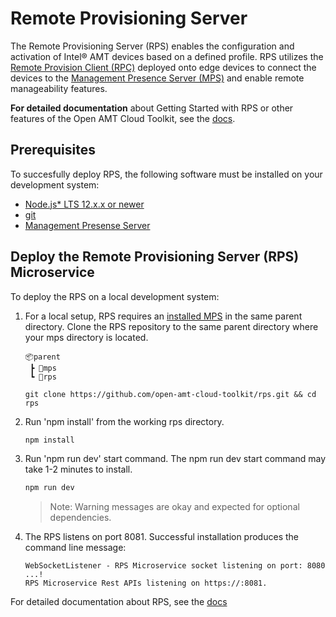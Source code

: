 # Remote Provisioning Server

The Remote Provisioning Server (RPS) enables the configuration and activation of Intel® AMT devices based on a defined profile. RPS utilizes the [Remote Provision Client (RPC)](https://github.com/open-amt-cloud-toolkit/rps) deployed onto edge devices to connect the devices to the [Management Presence Server (MPS)](https://github.com/open-amt-cloud-toolkit/mps) and enable remote manageability features.


**For detailed documentation** about Getting Started with RPS or other features of the Open AMT Cloud Toolkit, see the [docs](https://open-amt-cloud-toolkit.github.io/docs/).

## Prerequisites

To succesfully deploy RPS, the following software must be installed on your development system:

- [Node.js* LTS 12.x.x or newer](https://nodejs.org/en/)
- [git](https://git-scm.com/downloads)
- [Management Presense Server](https://github.com/open-amt-cloud-toolkit/mps)


## Deploy the Remote Provisioning Server (RPS) Microservice

To deploy the RPS on a local development system: 

1. For a local setup, RPS requires an [installed MPS](https://github.com/open-amt-cloud-toolkit/mps) in the same parent directory. Clone the RPS repository to the same parent directory where your mps directory is located. 

    ```
    📦parent
     ┣ 📂mps
     ┗ 📂rps
    ```

    ```
    git clone https://github.com/open-amt-cloud-toolkit/rps.git && cd rps
    ```

2. Run 'npm install' from the working rps directory.

    ``` bash
    npm install
    ```

3. Run 'npm run dev' start command. The npm run dev start command may take 1-2 minutes to install.

    ``` bash
    npm run dev
    ```
    
    >Note: Warning messages are okay and expected for optional dependencies.

4. The RPS listens on port 8081. Successful installation produces the command line message:

    ```
    WebSocketListener - RPS Microservice socket listening on port: 8080 ...!
    RPS Microservice Rest APIs listening on https://:8081.
    ```
    
For detailed documentation about RPS, see the [docs](https://open-amt-cloud-toolkit.github.io/docs/)
